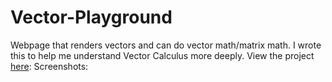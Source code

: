 # Vector-Playground
Webpage that renders vectors and can do vector math/matrix math. I wrote this to help me understand Vector Calculus more deeply.
View the project [here](kellerjordan.github.io):
Screenshots:
